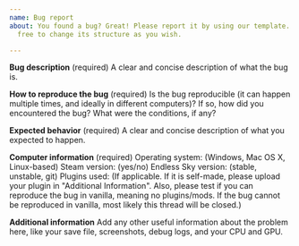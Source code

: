 ```yaml
---
name: Bug report
about: You found a bug? Great! Please report it by using our template. Feel
  free to change its structure as you wish.

---
```


**Bug description** (required)
A clear and concise description of what the bug is.

**How to reproduce the bug** (required)
Is the bug reproducible (it can happen multiple times, and ideally in different computers)? If so, how did you encountered the bug? What were the conditions, if any?

**Expected behavior** (required)
A clear and concise description of what you expected to happen.

**Computer information** (required)
Operating system: (Windows, Mac OS X, Linux-based)
Steam version: (yes/no)
Endless Sky version: (stable, unstable, git)
Plugins used: (If applicable. If it is self-made, please upload your plugin in "Additional Information". Also, please test if you can reproduce the bug in vanilla, meaning no plugins/mods. If the bug cannot be reproduced in vanilla, most likely this thread will be closed.)

**Additional information**
Add any other useful information about the problem here, like your save file, screenshots, debug logs, and your CPU and GPU.
